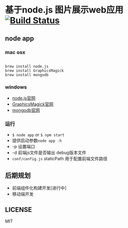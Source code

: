 # 基于node.js 图片展示web应用 [![Build Status](https://travis-ci.org/Nightink/node-Pophoto.png?branch=master)](https://travis-ci.org/Nightink/node-Pophoto)

## node app

### mac osx

``` shell

brew install node.js
brew install GraphicsMagick
brew install mongodb
```

### windows
* [node.js官网](http://www.nodejs.org/)
* [GraphicsMagick官网](http://www.graphicsmagick.org/)
* [mongodb官网](http://www.mongodb.org/)

### 运行
* `$ node app` or `$ npm start`
* 提供启动参数`node app -h`
* -p 设置端口
* -d 前端js文件是否输出 debug版本文件
* `conf/config.js` staticPath 用于配置前端文件路径

## 后期规划
* 前端组件化构建开发[进行中]
* 移动端开发

## LICENSE
MIT
